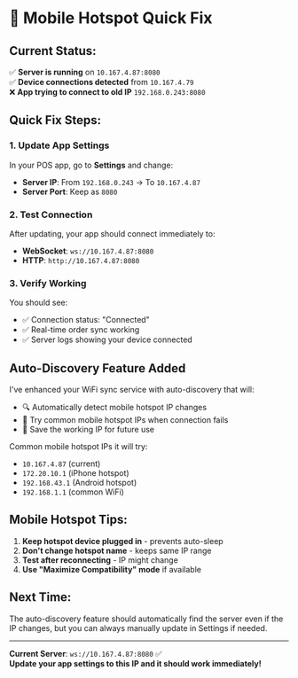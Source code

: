 # 🔧 Mobile Hotspot Quick Fix

## Current Status:
✅ **Server is running** on `10.167.4.87:8080`  
✅ **Device connections detected** from `10.167.4.79`  
❌ **App trying to connect to old IP** `192.168.0.243:8080`

## Quick Fix Steps:

### 1. Update App Settings
In your POS app, go to **Settings** and change:
- **Server IP**: From `192.168.0.243` → To `10.167.4.87`
- **Server Port**: Keep as `8080`

### 2. Test Connection
After updating, your app should connect immediately to:
- **WebSocket**: `ws://10.167.4.87:8080`
- **HTTP**: `http://10.167.4.87:8080`

### 3. Verify Working
You should see:
- ✅ Connection status: "Connected"
- ✅ Real-time order sync working
- ✅ Server logs showing your device connected

## Auto-Discovery Feature Added
I've enhanced your WiFi sync service with auto-discovery that will:
- 🔍 Automatically detect mobile hotspot IP changes
- 🔄 Try common mobile hotspot IPs when connection fails
- 💾 Save the working IP for future use

Common mobile hotspot IPs it will try:
- `10.167.4.87` (current)
- `172.20.10.1` (iPhone hotspot)
- `192.168.43.1` (Android hotspot)
- `192.168.1.1` (common WiFi)

## Mobile Hotspot Tips:
1. **Keep hotspot device plugged in** - prevents auto-sleep
2. **Don't change hotspot name** - keeps same IP range
3. **Test after reconnecting** - IP might change
4. **Use "Maximize Compatibility" mode** if available

## Next Time:
The auto-discovery feature should automatically find the server even if the IP changes, but you can always manually update in Settings if needed.

---
**Current Server**: `ws://10.167.4.87:8080` ✅  
**Update your app settings to this IP and it should work immediately!**
